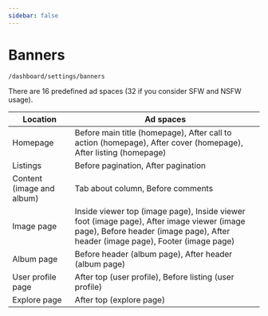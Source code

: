 ```yaml
---
sidebar: false
---
```


# Banners

`/dashboard/settings/banners`

There are 16 predefined ad spaces (32 if you consider SFW and NSFW usage).

| Location                  | Ad spaces                                                                                                                                                                    |
| ------------------------- | ---------------------------------------------------------------------------------------------------------------------------------------------------------------------------- |
| Homepage                  | Before main title (homepage), After call to action (homepage), After cover (homepage), After listing (homepage)                                                              |
| Listings                  | Before pagination, After pagination                                                                                                                                          |
| Content (image and album) | Tab about column, Before comments                                                                                                                                            |
| Image page                | Inside viewer top (image page), Inside viewer foot (image page), After image viewer (image page), Before header (image page), After header (image page), Footer (image page) |
| Album page                | Before header (album page), After header (album page)                                                                                                                        |
| User profile page         | After top (user profile), Before listing (user profile)                                                                                                                      |
| Explore page              | After top (explore page)                                                                                                                                                     |
